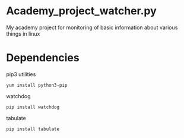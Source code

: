 # Academy_project_watcher.py

My academy project for monitoring of basic information about various things in linux

# Dependencies


pip3 utilities
```
yum install python3-pip
```

watchdog
```
pip install watchdog
```
tabulate
```
pip install tabulate
```
